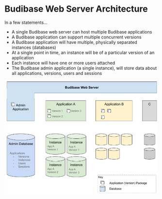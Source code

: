 # Budibase Web Server Architecture

In a few statements...

- A single Budibase web server can host multiple Budibase applications
- A Budibase application can support multiple concurrent versions 
- A Budibase application will have multiple, physically separated instances (databases)
- At a single point in time, an instance will be of a particular version of an application
- Each instance will have one or more users attached
- The Budibase admin application (a single instance), will store data about all applications, versions, users and sessions

![budibase web server architecture](./assets/architecture.jpg)



